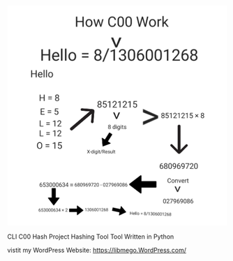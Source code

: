 ![Alt text](C00EP_Blueprint.png)

CLI C00 Hash Project Hashing Tool Tool Written in Python

vistit my WordPress Website: https://libmego.WordPress.com/
